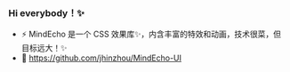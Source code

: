 ### Hi everybody！✨

- ⚡ MindEcho 是一个 CSS 效果库✨，内含丰富的特效和动画，技术很菜，但目标远大！✨
- 💬 https://github.com/jhinzhou/MindEcho-UI
<!--
**jhinzhou/jhinzhou** is a ✨ _special_ ✨ repository because its `README.md` (this file) appears on your GitHub profile.

Here are some ideas to get you started:

- 🔭 I’m currently working on ...
- 🌱 I’m currently learning ...
- 👯 I’m looking to collaborate on ...
- 🤔 I’m looking for help with ...
- 💬 Ask me about ...
- 📫 How to reach me: ...
- 😄 Pronouns: ...
- ⚡ Fun fact: ...
-->
